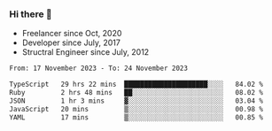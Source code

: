 ### Hi there 👋

- Freelancer since Oct, 2020
- Developer since July, 2017
- Structral Engineer since July, 2012

<!--START_SECTION:waka-->

```txt
From: 17 November 2023 - To: 24 November 2023

TypeScript   29 hrs 22 mins  █████████████████████░░░░   84.02 %
Ruby         2 hrs 48 mins   ██░░░░░░░░░░░░░░░░░░░░░░░   08.02 %
JSON         1 hr 3 mins     ▓░░░░░░░░░░░░░░░░░░░░░░░░   03.04 %
JavaScript   20 mins         ▒░░░░░░░░░░░░░░░░░░░░░░░░   00.98 %
YAML         17 mins         ▒░░░░░░░░░░░░░░░░░░░░░░░░   00.85 %
```

<!--END_SECTION:waka-->
